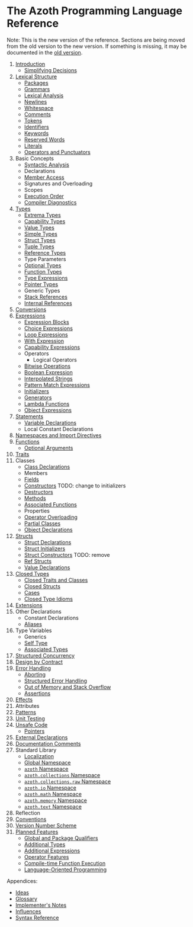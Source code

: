 # The Azoth Programming Language Reference

Note: This is the new version of the reference. Sections are being moved from the old version to the
new version. If something is missing, it may be documented in the [old version](../old/book.md).

1. [Introduction](introduction.md)
   * [Simplifying Decisions](simplifying-decisions.md)
2. [Lexical Structure](lexical-structure.md)
   * [Packages](packages.md)
   * [Grammars](grammars.md)
   * [Lexical Analysis](lexical-analysis.md)
   * [Newlines](newlines.md)
   * [Whitespace](whitespace.md)
   * [Comments](comments.md)
   * [Tokens](tokens.md)
   * [Identifiers](identifiers.md)
   * [Keywords](keywords.md)
   * [Reserved Words](reserved-words.md)
   * [Literals](literals.md)
   * [Operators and Punctuators](operators-and-punctuators.md)
3. Basic Concepts
   * [Syntactic Analysis](syntactic-analysis.md)
   * Declarations
   * [Member Access](member-access.md)
   * Signatures and Overloading
   * Scopes
   * [Execution Order](execution-order.md)
   * [Compiler Diagnostics](compiler-diagnostics.md)
4. [Types](types.md)
   * [Extrema Types](extrema-types.md)
   * [Capability Types](capability-types.md)
   * [Value Types](value-types.md)
   * [Simple Types](simple-types.md)
   * [Struct Types](struct-types.md)
   * [Tuple Types](tuple-types.md)
   * [Reference Types](reference-types.md)
   * Type Parameters
   * [Optional Types](optional-types.md)
   * [Function Types](function-types.md)
   * [Type Expressions](type-expressions.md)
   * [Pointer Types](pointer-types.md)
   * Generic Types
   * [Stack References](stack-references.md)
   * [Internal References](internal-references.md)
5. [Conversions](conversions.md)
6. [Expressions](expressions.md)
   * [Expression Blocks](expression-blocks.md)
   * [Choice Expressions](choice-expressions.md)
   * [Loop Expressions](loop-expressions.md)
   * [With Expression](with-expression.md)
   * [Capability Expressions](capability-expressions.md)
   * Operators
     * Logical Operators
   * [Bitwise Operations](bitwise-operations.md)
   * [Boolean Expression](boolean-expression.md)
   * [Interpolated Strings](interpolated-strings.md)
   * [Pattern Match Expressions](pattern-match-expressions.md)
   * [Initializers](initializers.md)
   * [Generators](generators.md)
   * [Lambda Functions](lambda-functions.md)
   * [Object Expressions](object-expressions.md)
7. [Statements](statements.md)
   * [Variable Declarations](variable-declarations.md)
   * Local Constant Declarations
8. [Namespaces and Import Directives](namespaces.md)
9. [Functions](functions.md)
    * [Optional Arguments](optional-arguments.md)
10. [Traits](traits.md)
11. Classes
    * [Class Declarations](class-declarations.md)
    * Members
    * [Fields](fields.md)
    * [Constructors](class-constructors.md) TODO: change to initializers
    * [Destructors](destructors.md)
    * [Methods](methods.md)
    * [Associated Functions](associated-functions.md)
    * Properties
    * [Operator Overloading](operator-overloading.md)
    * [Partial Classes](partial-classes.md)
    * [Object Declarations](object-declarations.md)
12. [Structs](structs.md)
    * [Struct Declarations](struct-declarations.md)
    * [Struct Initializers](struct-initializers.md)
    * [Struct Constructors](struct-constructors.md) TODO: remove
    * [Ref Structs](ref-structs.md)
    * [Value Declarations](value-declarations.md)
13. [Closed Types](closed-types.md)
    * [Closed Traits and Classes](closed-traits-and-classes.md)
    * [Closed Structs](closed-structs.md)
    * [Cases](cases.md)
    * [Closed Type Idioms](closed-type-idioms.md)
14. [Extensions](extensions.md)
15. Other Declarations
    * Constant Declarations
    * [Aliases](aliases.md)
16. Type Variables
    * Generics
    * [Self Type](self-type.md)
    * [Associated Types](associated-types.md)
17. [Structured Concurrency](structured-concurrency.md)
18. [Design by Contract](contracts.md)
19. [Error Handling](error-handling.md)
    * [Aborting](aborting.md)
    * [Structured Error Handling](structured-errors.md)
    * [Out of Memory and Stack Overflow](memory-exhaustion.md)
    * [Assertions](assertions.md)
20. [Effects](effects.md)
21. Attributes
22. [Patterns](patterns.md)
23. [Unit Testing](unit-testing.md)
24. [Unsafe Code](unsafe.md)
    * [Pointers](pointers.md)
25. [External Declarations](external.md)
26. [Documentation Comments](documentation-comments.md)
27. Standard Library
    * [Localization](localization.md)
    * [Global Namespace](std-lib-global-namespace.md)
    * [`azoth` Namespace](azoth.md)
    * [`azoth.collections` Namespace](azoth.collections.md)
    * [`azoth.collections.raw` Namespace](azoth.collections.raw.md)
    * [`azoth.io` Namespace](azoth.io.md)
    * [`azoth.math` Namespace](azoth.math.md)
    * [`azoth.memory` Namespace](azoth.memory.md)
    * [`azoth.text` Namespace](azoth.text.md)
28. Reflection
29. [Conventions](conventions.md)
30. [Version Number Scheme](version-numbers.md)
31. [Planned Features](planned-features.md)
    * [Global and Package Qualifiers](planned-qualifier.md)
    * [Additional Types](planned-types.md)
    * [Additional Expressions](planned-expressions.md)
    * [Operator Features](planned-operators.md)
    * [Compile-time Function Execution](planned-ctfe.md)
    * [Language-Oriented Programming](planned-lop.md)

Appendices:

* [Ideas](ideas.md)
* [Glossary](glossary.md)
* [Implementer's Notes](implementers-notes.md)
* [Influences](influences.md)
* [Syntax Reference](syntax-reference.md)
